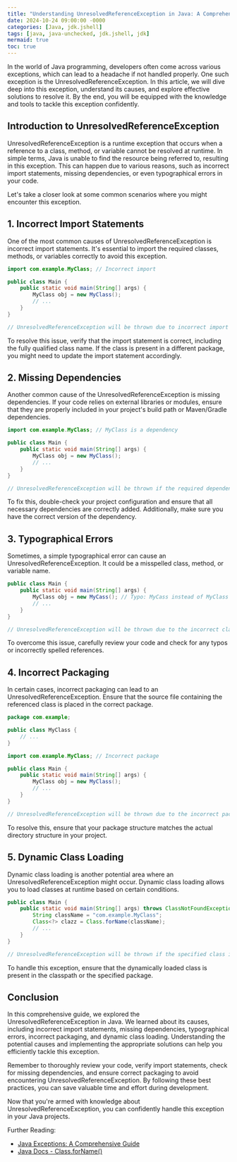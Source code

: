 ```yaml
---
title: "Understanding UnresolvedReferenceException in Java: A Comprehensive Guide for Developers"
date: 2024-10-24 09:00:00 -0000
categories: [Java, jdk.jshell]
tags: [java, java-unchecked, jdk.jshell, jdk]
mermaid: true
toc: true
---
```



In the world of Java programming, developers often come across various exceptions, which can lead to a headache if not handled properly. One such exception is the UnresolvedReferenceException. In this article, we will dive deep into this exception, understand its causes, and explore effective solutions to resolve it. By the end, you will be equipped with the knowledge and tools to tackle this exception confidently.

## Introduction to UnresolvedReferenceException

UnresolvedReferenceException is a runtime exception that occurs when a reference to a class, method, or variable cannot be resolved at runtime. In simple terms, Java is unable to find the resource being referred to, resulting in this exception. This can happen due to various reasons, such as incorrect import statements, missing dependencies, or even typographical errors in your code.

Let's take a closer look at some common scenarios where you might encounter this exception.

## 1. Incorrect Import Statements

One of the most common causes of UnresolvedReferenceException is incorrect import statements. It's essential to import the required classes, methods, or variables correctly to avoid this exception.

```java
import com.example.MyClass; // Incorrect import

public class Main {
    public static void main(String[] args) {
        MyClass obj = new MyClass();
        // ...
    }
}

// UnresolvedReferenceException will be thrown due to incorrect import statement
```

To resolve this issue, verify that the import statement is correct, including the fully qualified class name. If the class is present in a different package, you might need to update the import statement accordingly.

## 2. Missing Dependencies

Another common cause of the UnresolvedReferenceException is missing dependencies. If your code relies on external libraries or modules, ensure that they are properly included in your project's build path or Maven/Gradle dependencies.

```java
import com.example.MyClass; // MyClass is a dependency

public class Main {
    public static void main(String[] args) {
        MyClass obj = new MyClass();
        // ...
    }
}

// UnresolvedReferenceException will be thrown if the required dependency is not present
```

To fix this, double-check your project configuration and ensure that all necessary dependencies are correctly added. Additionally, make sure you have the correct version of the dependency.

## 3. Typographical Errors

Sometimes, a simple typographical error can cause an UnresolvedReferenceException. It could be a misspelled class, method, or variable name.

```java
public class Main {
    public static void main(String[] args) {
        MyClass obj = new MyCass(); // Typo: MyCass instead of MyClass
        // ...
    }
}

// UnresolvedReferenceException will be thrown due to the incorrect class name
```

To overcome this issue, carefully review your code and check for any typos or incorrectly spelled references.

## 4. Incorrect Packaging

In certain cases, incorrect packaging can lead to an UnresolvedReferenceException. Ensure that the source file containing the referenced class is placed in the correct package.

```java
package com.example;

public class MyClass {
    // ...
}
```

```java
import com.example.MyClass; // Incorrect package

public class Main {
    public static void main(String[] args) {
        MyClass obj = new MyClass();
        // ...
    }
}

// UnresolvedReferenceException will be thrown due to the incorrect package
```

To resolve this, ensure that your package structure matches the actual directory structure in your project.

## 5. Dynamic Class Loading

Dynamic class loading is another potential area where an UnresolvedReferenceException might occur. Dynamic class loading allows you to load classes at runtime based on certain conditions.

```java
public class Main {
    public static void main(String[] args) throws ClassNotFoundException {
        String className = "com.example.MyClass";
        Class<?> clazz = Class.forName(className);
        // ...
    }
}

// UnresolvedReferenceException will be thrown if the specified class is not found
```

To handle this exception, ensure that the dynamically loaded class is present in the classpath or the specified package.

## Conclusion

In this comprehensive guide, we explored the UnresolvedReferenceException in Java. We learned about its causes, including incorrect import statements, missing dependencies, typographical errors, incorrect packaging, and dynamic class loading. Understanding the potential causes and implementing the appropriate solutions can help you efficiently tackle this exception.

Remember to thoroughly review your code, verify import statements, check for missing dependencies, and ensure correct packaging to avoid encountering UnresolvedReferenceException. By following these best practices, you can save valuable time and effort during development.

Now that you're armed with knowledge about UnresolvedReferenceException, you can confidently handle this exception in your Java projects.

Further Reading:
- [Java Exceptions: A Comprehensive Guide](https://www.example.com/java-exceptions-guide)
- [Java Docs - Class.forName()](https://docs.oracle.com/en/java/javase/17/docs/api/java.base/java/lang/Class.html#forName(java.lang.String))
